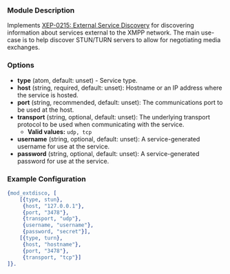 ### Module Description
Implements [XEP-0215: External Service Discovery](http://xmpp.org/extensions/xep-0215.html) for discovering information about services external to the XMPP network.
The main use-case is to help discover STUN/TURN servers to allow for negotiating media exchanges.

### Options
* **type** (atom, default: unset) - Service type.
* **host** (string, required, default: unset): Hostname or an IP address where the service is hosted.
* **port** (string, recommended, default: unset): The communications port to be used at the host.
* **transport** (string, optional, default: unset): The underlying transport protocol to be used when communicating with the service.
     * **Valid values:** `udp, tcp`
* **username** (string, optional, default: unset): A service-generated username for use at the service.
* **password** (string, optional, default: unset): A service-generated password for use at the service.


### Example Configuration

```Erlang
{mod_extdisco, [
    [{type, stun},
     {host, "127.0.0.1"},
     {port, "3478"},
     {transport, "udp"},
     {username, "username"},
     {password, "secret"}],
    [{type, turn},
     {host, "hostname"},
     {port, "3478"},
     {transport, "tcp"}]
]}.
```
